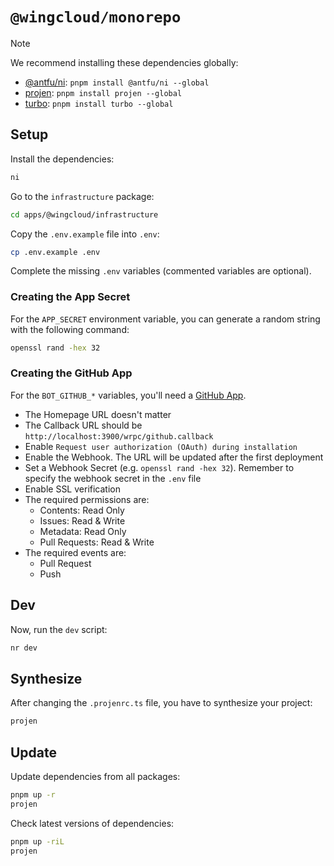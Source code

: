 # `@wingcloud/monorepo`

> [!NOTE]
> We recommend installing these dependencies globally:
>
> - [@antfu/ni](https://github.com/antfu/ni): `pnpm install @antfu/ni --global`
> - [projen](https://github.com/projen/projen): `pnpm install projen --global`
> - [turbo](https://github.com/vercel/turbo): `pnpm install turbo --global`

## Setup

Install the dependencies:

```sh
ni
```

Go to the `infrastructure` package:

```sh
cd apps/@wingcloud/infrastructure
```

Copy the `.env.example` file into `.env`:

```sh
cp .env.example .env
```

Complete the missing `.env` variables (commented variables are optional).

### Creating the App Secret

For the `APP_SECRET` environment variable, you can generate a random string with the following command:

```sh
openssl rand -hex 32
```

### Creating the GitHub App

For the `BOT_GITHUB_*` variables, you'll need a [GitHub App](https://docs.github.com/en/apps/creating-github-apps/registering-a-github-app/registering-a-github-app).

- The Homepage URL doesn't matter
- The Callback URL should be `http://localhost:3900/wrpc/github.callback`
- Enable `Request user authorization (OAuth) during installation`
- Enable the Webhook. The URL will be updated after the first deployment
- Set a Webhook Secret (e.g. `openssl rand -hex 32`). Remember to specify the webhook secret in the `.env` file
- Enable SSL verification
- The required permissions are:
  - Contents: Read Only
  - Issues: Read & Write
  - Metadata: Read Only
  - Pull Requests: Read & Write
- The required events are:
  - Pull Request
  - Push

## Dev

Now, run the `dev` script:

```sh
nr dev
```

## Synthesize

After changing the `.projenrc.ts` file, you have to synthesize your project:

```sh
projen
```

## Update

Update dependencies from all packages:

```sh
pnpm up -r
projen
```

Check latest versions of dependencies:

```sh
pnpm up -riL
projen
```
